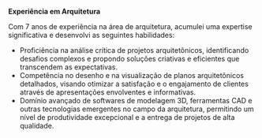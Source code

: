 **Experiência em Arquitetura**

Com 7 anos de experiência na área de arquitetura, acumulei uma expertise significativa e desenvolvi as seguintes habilidades:
- Proficiência na análise crítica de projetos arquitetônicos, identificando desafios complexos e propondo soluções criativas e eficientes que transcendem as expectativas.
- Competência no desenho e na visualização de planos arquitetônicos detalhados, visando otimizar a satisfação e o engajamento de clientes através de apresentações envolventes e informativas.
- Domínio avançado de softwares de modelagem 3D, ferramentas CAD e outras tecnologias emergentes no campo da arquitetura, permitindo um nível de produtividade excepcional e a entrega de projetos de alta qualidade.